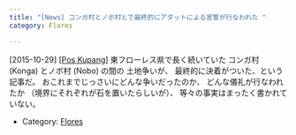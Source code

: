 ```yaml
---
title: "[News] コンガ村とノボ村とで最終的にアダットによる宣誓が行なわれた "
category: Flores

---
```


[2015-10-29] [[Pos Kupang]](http://kupang.tribunnews.com/2015/10/29/konga-dan-nobo-akhirnya-gelar-sumpah-adat?utm_source=dlvr.it&utm_medium=twitter&utm_campaign=poskupang)  東フローレス県で長く続いていた
コンガ村 (Konga) とノボ村 (Nobo) の間の
土地争いが、
最終的に決着がついた、という記事だ。
おこれまでじっさいにどんな争いだったのか、
どんな儀礼が行なわれたか
（境界にそれぞれが石を置いたらしいが）、
等々の事実はまったく書かれていない。

- Category: [Flores](https://merapano.github.io/categories.html#Flores)

